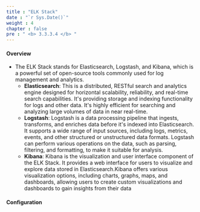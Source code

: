 ```yaml
---
title : "ELK Stack"
date : "`r Sys.Date()`"
weight : 4
chapter : false
pre : " <b> 3.3.3.4 </b> "
---
```


#### Overview
- The ELK Stack stands for Elasticsearch, Logstash, and Kibana, which is a powerful set of open-source tools commonly used for log management and analytics.
    - **Elasticsearch**: This is a distributed, RESTful search and analytics engine designed for horizontal scalability, reliability, and real-time search capabilities. It's providing storage and indexing functionality for logs and other data. It's highly efficient for searching and analyzing large volumes of data in near real-time.
    - **Logstash**: Logstash is a data processing pipeline that ingests, transforms, and enriches data before it's indexed into Elasticsearch. It supports a wide range of input sources, including logs, metrics, events, and other structured or unstructured data formats. Logstash can perform various operations on the data, such as parsing, filtering, and formatting, to make it suitable for analysis.
    - **Kibana**: Kibana is the visualization and user interface component of the ELK Stack. It provides a web interface for users to visualize and explore data stored in Elasticsearch.Kibana offers various visualization options, including charts, graphs, maps, and dashboards, allowing users to create custom visualizations and dashboards to gain insights from their data

#### Configuration
